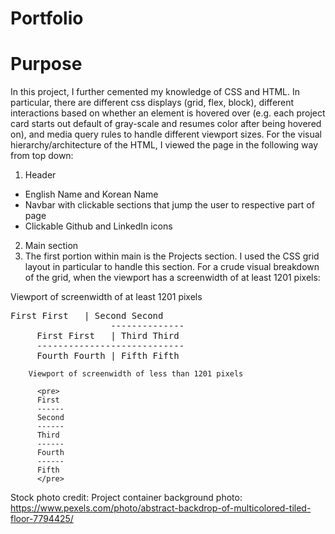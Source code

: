 # Portfolio

# Purpose
In this project, I further cemented my knowledge of CSS and HTML. In particular, there are different css displays (grid, flex, block), different interactions based on whether an element is hovered over (e.g. each project card starts out default of gray-scale and resumes color after being hovered on), and media query rules to handle different viewport sizes. For the visual hierarchy/architecture of the HTML, I viewed the page in the following way from top down:

1. Header
  - English Name and Korean Name
  - Navbar with clickable sections that jump the user to respective part of page
  - Clickable Github and LinkedIn icons

2. Main section
  1. The first portion within main is the Projects section. I used the CSS grid layout in particular to handle this section. For a crude visual breakdown of the grid, when the viewport has a screenwidth of at least 1201 pixels:

Viewport of screenwidth of at least 1201 pixels               
        
          
<pre>First First   | Second Second    
                   --------------
     First First   | Third Third
     ----------------------------
     Fourth Fourth | Fifth Fifth </pre>

        Viewport of screenwidth of less than 1201 pixels

          <pre>
          First 
          ------
          Second
          ------
          Third
          ------
          Fourth
          ------
          Fifth
          </pre>






Stock photo credit:
Project container background photo: https://www.pexels.com/photo/abstract-backdrop-of-multicolored-tiled-floor-7794425/